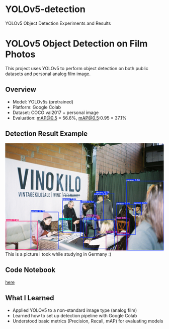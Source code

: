# YOLOv5-detection
YOLOv5 Object Detection Experiments and Results

# YOLOv5 Object Detection on Film Photos
This project uses YOLOv5 to perform object detection on both public datasets and personal analog film image.

## Overview
- Model: YOLOv5s (pretrained)
- Platform: Google Colab
- Dataset: COCO val2017 + personal image
- Evaluation: mAP@0.5 = 56.6%, mAP@0.5:0.95 = 37.1%

## Detection Result Example 
![result](이미지분석.jpeg)
This is a picture i took while studying in Germany :) 

## Code Notebook
[here](./YOLO_model.ipynb)

## What I Learned
- Applied YOLOv5 to a non-standard image type (analog film)
- Learned how to set up detection pipeline with Google Colab
- Understood basic metrics (Precision, Recall, mAP) for evaluating models
